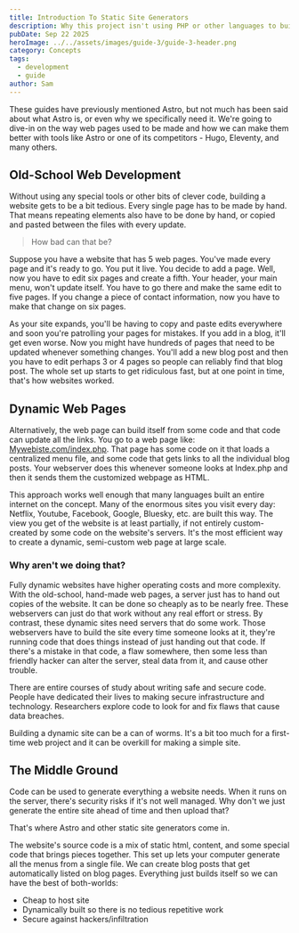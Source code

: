 ```yaml
---
title: Introduction To Static Site Generators
description: Why this project isn't using PHP or other languages to build a dynamic site.
pubDate: Sep 22 2025
heroImage: ../../assets/images/guide-3/guide-3-header.png
category: Concepts
tags:
  - development
  - guide
author: Sam
---
```

These guides have previously mentioned Astro, but not much has been said about what Astro is, or even why we specifically need it. We're going to dive-in on the way web pages used to be made and how we can make them better with tools like Astro or one of its competitors - Hugo, Eleventy, and many others. 

## Old-School Web Development

Without using any special tools or other bits of clever code, building a website gets to be a bit tedious. Every single page has to be made by hand. That means repeating elements also have to be done by hand, or copied and pasted between the files with every update.

>How bad can that be?

Suppose you have a website that has 5 web pages. You've made every page and it's ready to go. You put it live. You decide to add a page. Well, now you have to edit six pages and create a fifth. Your header, your main menu, won't update itself. You have to go there and make the same edit to five pages. If you change a piece of contact information, now you have to make that change on six pages.

As your site expands, you'll be having to copy and paste edits everywhere and soon you're patrolling your pages for mistakes. If you add in a blog, it'll get even worse. Now you might have hundreds of pages that need to be updated whenever something changes. You'll add a new blog post and then you have to edit perhaps 3 or 4 pages so people can reliably find that blog post. The whole set up starts to get ridiculous fast, but at one point in time, that's how websites worked.

## Dynamic Web Pages

Alternatively, the web page can build itself from some code and that code can update all the links. You go to a web page like: [Mywebiste.com/index.php](#). That page has some code on it that loads a centralized menu file, and some code that gets links to all the individual blog posts. Your webserver does this whenever someone looks at Index.php and then it sends them the customized webpage as HTML.

This approach works well enough that many languages built an entire internet on the concept. Many of the enormous sites you visit every day: Netflix, Youtube, Facebook, Google, Bluesky, etc. are built this way. The view you get of the website is at least partially, if not entirely custom-created by some code on the website's servers. It's the most efficient way to create a dynamic, semi-custom web page at large scale. 

### Why aren't we doing that?

Fully dynamic websites have higher operating costs and more complexity. With the old-school, hand-made web pages, a server just has to hand out copies of the website. It can be done so cheaply as to be nearly free. These webservers can just do that work without any real effort or stress. By contrast, these dynamic sites need servers that do some work. Those webservers have to build the site every time someone looks at it, they're running code that does things instead of just handing out that code. If there's a mistake in that code, a flaw somewhere, then some less than friendly hacker can alter the server, steal data from it, and cause other trouble. 

There are entire courses of study about writing safe and secure code. People have dedicated their lives to making secure infrastructure and technology. Researchers explore code to look for and fix flaws that cause data breaches.

Building a dynamic site can be a can of worms. It's a bit too much for a first-time web project and it can be overkill for making a simple site.

## The Middle Ground

Code can be used to generate everything a website needs. When it runs on the server, there's security risks if it's not well managed. Why don't we just generate the entire site ahead of time and then upload that?

That's where Astro and other static site generators come in.

The website's source code is a mix of static html, content, and some special code that brings pieces together. This set up lets your computer generate all the menus from a single file. We can create blog posts that get automatically listed on blog pages. Everything just builds itself so we can have the best of both-worlds:

- Cheap to host site
- Dynamically built so there is no tedious repetitive work
- Secure against hackers/infiltration